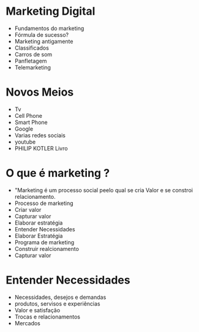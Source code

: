 # Marketing Digital

- Fundamentos do marketing
- Fórmula de sucesso?
- Marketing antigamente
- Classificados
- Carros de som
- Panfletagem
- Telemarketing

# Novos Meios

- Tv
- Cell Phone
- Smart Phone
- Google
- Varias redes sociais
- youtube
- PHILIP KOTLER Livro

# O que é marketing ?

- "Marketing é um processo social peelo qual se cria Valor e se constroi relacionamento.
- Processo de marketing
- Criar valor
- Capturar valor
- Elaborar estratégia
- Entender Necessidades
- Elaborar Estratégia
- Programa de marketing
- Construir realcionamento
- Capturar valor

# Entender Necessidades

- Necessidades, desejos e demandas
- produtos, servisos e experiências
- Valor e satisfação
- Trocas e relacionamentos
- Mercados
